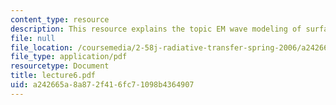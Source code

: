 ```yaml
---
content_type: resource
description: This resource explains the topic EM wave modeling of surfaces.
file: null
file_location: /coursemedia/2-58j-radiative-transfer-spring-2006/a242665a8a872f416fc71098b4364907_lecture6.pdf
file_type: application/pdf
resourcetype: Document
title: lecture6.pdf
uid: a242665a-8a87-2f41-6fc7-1098b4364907
---
```

